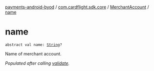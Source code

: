 [payments-android-byod](../../index.md) / [com.cardflight.sdk.core](../index.md) / [MerchantAccount](index.md) / [name](./name.md)

# name

`abstract val name: `[`String`](https://kotlinlang.org/api/latest/jvm/stdlib/kotlin/-string/index.html)`?`

Name of merchant account.

*Populated after calling [validate](../../com.cardflight.sdk/-merchant-account-manager/validate.md).*

